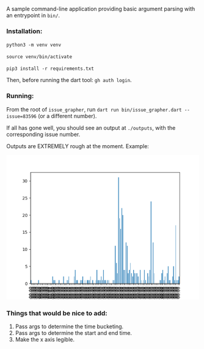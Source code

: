 A sample command-line application providing basic argument parsing with an entrypoint in `bin/`.


### Installation:
`python3 -m venv venv`

`source venv/bin/activate`

`pip3 install -r requirements.txt`


Then, before running the dart tool: `gh auth login`.

### Running:
From the root of `issue_grapher`, run `dart run bin/issue_grapher.dart --issue=83596` (or a different number).

If all has gone well, you should see an output at `./outputs`, with the corresponding issue number.

Outputs are EXTREMELY rough at the moment. Example:

![Example output](https://github.com/gmackall/productivity-tools/blob/main/issue_grapher/sample.png)

### Things that would be nice to add:
1. Pass args to determine the time bucketing.
2. Pass args to determine the start and end time.
3. Make the x axis legible.